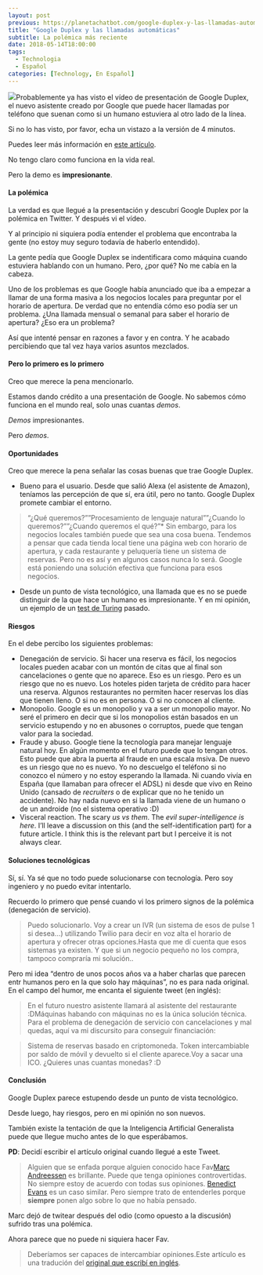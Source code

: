 ```yaml
---
layout: post
previous: https://planetachatbot.com/google-duplex-y-las-llamadas-autom%C3%A1ticas-59c2ba38069a
title: "Google Duplex y las llamadas automáticas"
subtitle: La polémica más reciente
date: 2018-05-14T18:00:00
tags:
  - Technologia
  - Español
categories: [Technology, En Español]
---
```


![](/img/1*4F01n8Lk_ZVIm5zVHq5pEg.jpeg)Probablemente ya has visto el vídeo de presentación de Google Duplex, el nuevo asistente creado por Google que puede hacer llamadas por teléfono que suenan como si un humano estuviera al otro lado de la línea.

Si no lo has visto, por favor, echa un vistazo a la versión de 4 minutos.

Puedes leer más información en [este artículo](https://ai.googleblog.com/2018/05/duplex-ai-system-for-natural-conversation.html).

No tengo claro como funciona en la vida real.

Pero la demo es **impresionante**.

#### La polémica

La verdad es que llegué a la presentación y descubrí Google Duplex por la polémica en Twitter. Y después vi el vídeo.

Y al principio ni siquiera podía entender el problema que encontraba la gente (no estoy muy seguro todavía de haberlo entendido).

La gente pedía que Google Duplex se indentificara como máquina cuando estuviera hablando con un humano. Pero, ¿por qué? No me cabía en la cabeza.

Uno de los problemas es que Google había anunciado que iba a empezar a llamar de una forma masiva a los negocios locales para preguntar por el horario de apertura. De verdad que no entendía cómo eso podía ser un problema. ¿Una llamada mensual o semanal para saber el horario de apertura? ¿Eso era un problema?

Así que intenté pensar en razones a favor y en contra. Y he acabado percibiendo que tal vez haya varios asuntos mezclados.

#### Pero lo primero es lo primero

Creo que merece la pena mencionarlo.

Estamos dando crédito a una presentación de Google. No sabemos cómo funciona en el mundo real, solo unas cuantas _demos_.

_Demos_ impresionantes.

Pero _demos_.

#### Oportunidades

Creo que merece la pena señalar las cosas buenas que trae Google Duplex.

- Bueno para el usuario. Desde que salió Alexa (el asistente de Amazon), teníamos las percepción de que sí, era útil, pero no tanto. Google Duplex promete cambiar el entorno.

> [](https://twitter.com/benedictevans/status/822961461559324672?lang=en)“¿Qué queremos?””Procesamiento de lenguaje natural””¿Cuando lo queremos?””¿Cuando queremos el qué?”\* Sin embargo, para los negocios locales también puede que sea una cosa buena. Tendemos a pensar que cada tienda local tiene una página web con horario de apertura, y cada restaurante y peluquería tiene un sistema de reservas. Pero no es así y en algunos casos nunca lo será. Google está poniendo una solución efectiva que funciona para esos negocios.

- Desde un punto de vista tecnológico, una llamada que es no se puede distinguir de la que hace un humano es impresionante. Y en mi opinión, un ejemplo de un [test de Turing](https://es.wikipedia.org/wiki/Test_de_Turing) pasado.

#### Riesgos

En el debe percibo los siguientes problemas:

- Denegación de servicio. Si hacer una reserva es fácil, los negocios locales pueden acabar con un montón de citas que al final son cancelaciones o gente que no aparece. Eso es un riesgo. Pero es un riesgo que no es nuevo. Los hoteles piden tarjeta de crédito para hacer una reserva. Algunos restaurantes no permiten hacer reservas los días que tienen lleno. O si no es en persona. O si no conocen al cliente.
- Monopolio. Google es un monopolio y va a ser un monopolio mayor. No seré el primero en decir que si los monopolios están basados en un servicio estupendo y no en abusones o corruptos, puede que tengan valor para la sociedad.
- Fraude y abuso. Google tiene la tecnología para manejar lenguaje natural hoy. En algún momento en el futuro puede que lo tengan otros. Esto puede que abra la puerta al fraude en una escala msiva. De nuevo es un riesgo que no es nuevo. Yo no descuelgo el teléfono si no conozco el número y no estoy esperando la llamada. Ni cuando vivía en España (que llamaban para ofrecer el ADSL) ni desde que vivo en Reino Unido (cansado de _recruiters_ o de explicar que no he tenido un accidente). No hay nada nuevo en si la llamada viene de un humano o de un androide (no el sistema operativo :D)
- Visceral reaction. The scary _us vs them_. The _evil super-intelligence is here_. I’ll leave a discussion on this (and the self-identification part) for a future article. I think this is the relevant part but I perceive it is not always clear.

#### Soluciones tecnológicas

Sí, sí. Ya sé que no todo puede solucionarse con tecnología. Pero soy ingeniero y no puedo evitar intentarlo.

Recuerdo lo primero que pensé cuando vi los primero signos de la polémica (denegación de servicio).

> Puedo solucionarlo. Voy a crear un IVR (un sistema de esos de pulse 1 si desea…) utilizando Twilio para decir en voz alta el horario de apertura y ofrecer otras opciones.Hasta que me dí cuenta que esos sistemas ya existen. Y que si un negocio pequeño no los compra, tampoco compraría mi solución..

Pero mi idea “dentro de unos pocos años va a haber charlas que parecen entr humanos pero en la que solo hay máquinas”, no es para nada original. En el campo del humor, me encanta el siguiente tweet (en inglés):

> [](https://twitter.com/Javi/status/994624094715891713)En el futuro nuestro asistente llamará al asistente del restaurante :DMáquinas habando con máquinas no es la única solución técnica. Para el problema de denegación de servicio con cancelaciones y mal quedas, aquí va mi discursito para conseguir financiación:

> Sistema de reservas basado en criptomoneda. Token intercambiable por saldo de móvil y devuelto si el cliente aparece.Voy a sacar una ICO. ¿Quieres unas cuantas monedas? :D

#### Conclusión

Google Duplex parece estupendo desde un punto de vista tecnológico.

Desde luego, hay riesgos, pero en mi opinión no son nuevos.

También existe la tentación de que la Inteligencia Artificial Generalista puede que llegue mucho antes de lo que esperábamos.

**PD**: Decidí escribir el artículo original cuando llegué a este Tweet.

> [](https://twitter.com/WillOremus/status/995057583445557248)Alguien que se enfada porque alguien conocido hace Fav[Marc Andreessen](https://medium.com/u/fa65e64cf273) es brillante. Puede que tenga opiniones controvertidas. No siempre estoy de acuerdo con todas sus opiniones. [Benedict Evans](https://medium.com/u/78c5166b8328) es un caso similar. Pero siempre trato de entenderles porque **siempre** ponen algo sobre lo que no había pensado.

Marc dejó de twitear después del odio (como opuesto a la discusión) sufrido tras una polémica.

Ahora parece que no puede ni siquiera hacer Fav.

> Deberíamos ser capaces de intercambiar opiniones.Este artículo es una tradución del [original que escribí en inglés](https://medium.com/@gonfva/google-duplex-and-robocalls-1ed9cfca3e8a).

